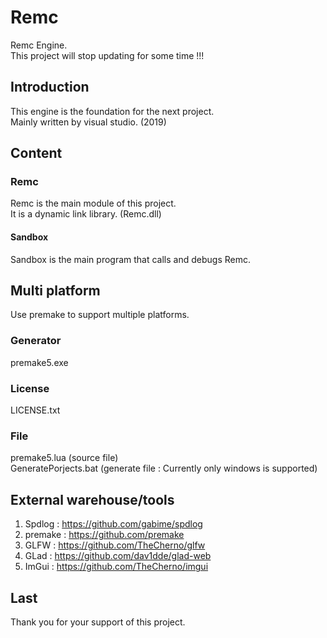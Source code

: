 # Remc
Remc Engine.  
This project will stop updating for some time !!!  
## Introduction
This engine is the foundation for the next project.  
Mainly written by visual studio. (2019)  
## Content
### Remc
Remc is the main module of this project.  
It is a dynamic link library. (Remc.dll)  
#### Sandbox
Sandbox is the main program that calls and debugs Remc.  
## Multi platform
Use premake to support multiple platforms.  
### Generator
premake5.exe  
### License
LICENSE.txt  
### File
premake5.lua (source file)  
GeneratePorjects.bat (generate file : Currently only windows is supported)  
## External warehouse/tools
1. Spdlog : https://github.com/gabime/spdlog  
2. premake : https://github.com/premake  
3. GLFW : https://github.com/TheCherno/glfw  
4. GLad : https://github.com/dav1dde/glad-web  
5. ImGui : https://github.com/TheCherno/imgui  
## Last
Thank you for your support of this project.  

